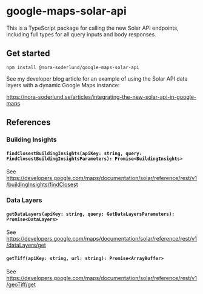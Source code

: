 # google-maps-solar-api
This is a TypeScript package for calling the new Solar API endpoints, including full types for all query inputs and body responses.

## Get started
```
npm install @nora-soderlund/google-maps-solar-api
```

See my developer blog article for an example of using the Solar API data layers with a dynamic Google Maps instance:

https://nora-soderlund.se/articles/integrating-the-new-solar-api-in-google-maps

## References

### Building Insights
#### `findClosestBuildingInsights(apiKey: string, query: FindClosestBuildingInsightsParameters): Promise<BuildingInsights>`
See https://developers.google.com/maps/documentation/solar/reference/rest/v1/buildingInsights/findClosest

### Data Layers
#### `getDataLayers(apiKey: string, query: GetDataLayersParameters): Promise<DataLayers>`
See https://developers.google.com/maps/documentation/solar/reference/rest/v1/dataLayers/get

#### `getTiff(apiKey: string, url: string): Promise<ArrayBuffer>`
See https://developers.google.com/maps/documentation/solar/reference/rest/v1/geoTiff/get
